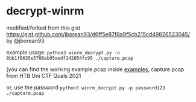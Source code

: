 # decrypt-winrm

modified/forked from this gist https://gist.github.com/jborean93/d6ff5e87f8a9f5cb215cd49826523045/ by @jborean93

example usage:
`python3 winrm_decrypt.py -n 8bb1f8635e5708eb95aedf142054fc95 ./capture.pcap`

(you can find the working example pcap inside [examples](examples), capture.pcap from HTB Uni CTF Quals 2021

or, use the password
`python3 winrm_decrypt.py -p password123 ./capture.pcap`

